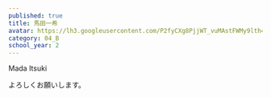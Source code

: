 ```yaml
---
published: true
title: 馬田一希
avatar: https://lh3.googleusercontent.com/P2fyCXg8PjjWT_vuMAstFWMy9lth4Z9j5T-FRLDcsVk32GtdTOnLpClbywupKKKsWwTteHEpFPbZkAcsCF8Y_P1v5MLrxdjdiI5EdqM4BDTcGKjJajEFuN9e_a4gsftH7IfGuL_EsvG-Y--5YBhlOBGcYH6rRpflgAxzygn1UqpyRRPpfF4rinULkhCAHfP_DHO7lJzcWLOqEEgSV94Xpoik2C6CCCAQYGia7Z-QkUGWwfiKcr_zNJ77H9_zR5-W1wsaLlYzdGt1CTvW-osuayp4HC24y0vRJqEEt1UvbVg0MiL3p0qKoVcIhoucVeToq8TUvJkcL4T1azqeRAjcj7Rjpv3SoXrT8rbseY5f8ZVeoilDYPr5s9utqJCJumMLxTYvELxIFURB7VZKW2wj3zZ27xpd7fnoKAGLeeHq02miZ-fe3lN5I9gMcl3xtE9G381sTEn638erJIFjBVnga8RYFFKR0vjkJeH5KTBvH_VdPZ2HUXevXen4oyhaVFVOkehedgXVtNDJgYr9owRMIPL60u_sg7NSRk9h69vyOrQw0Eq9dFcjyIwN6AUTrH8ZeiV0dFCsqInJWxWVOZ7dLfdQevOkso3EtUSHvgb6xibonqkYcZIwIjdHrhA4DLjML8kHacNbTbXgACInZcUWlTTdTUtBXwk_4ZK2BzNrLDonG-LqXIhEqf1AWxap=s593-no?authuser=0
category: 04_B
school_year: 2
---
```

Mada Itsuki

よろしくお願いします。